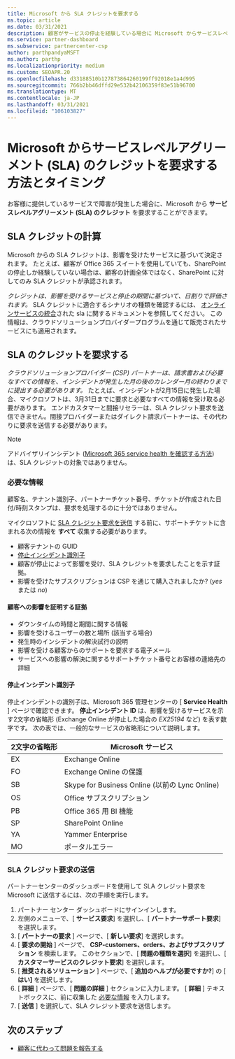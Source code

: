 ```yaml
---
title: Microsoft から SLA クレジットを要求する
ms.topic: article
ms.date: 03/31/2021
description: 顧客がサービスの停止を経験している場合に Microsoft からサービスレベルアグリーメント (SLA) のクレジットを要求するための特典、制限、および手順について説明します。
ms.service: partner-dashboard
ms.subservice: partnercenter-csp
author: parthpandyaMSFT
ms.author: parthp
ms.localizationpriority: medium
ms.custom: SEOAPR.20
ms.openlocfilehash: d33188510b127873864260199ff92018e1a4d995
ms.sourcegitcommit: 766b2bb46dffd29e532b42106359f83e51b96700
ms.translationtype: MT
ms.contentlocale: ja-JP
ms.lasthandoff: 03/31/2021
ms.locfileid: "106103827"
---
```

# <a name="how-and-when-to-request-a-service-level-agreement-sla-credit-from-microsoft"></a>Microsoft からサービスレベルアグリーメント (SLA) のクレジットを要求する方法とタイミング

お客様に提供しているサービスで障害が発生した場合に、Microsoft から **サービスレベルアグリーメント (SLA) のクレジット** を要求することができます。

## <a name="sla-credit-calculation"></a>SLA クレジットの計算

Microsoft からの SLA クレジットは、影響を受けたサービスに基づいて決定されます。 たとえば、顧客が Office 365 スイートを使用していても、SharePoint の停止しか経験していない場合は、顧客の計画全体ではなく、SharePoint に対してのみ SLA クレジットが承認されます。

*クレジットは、影響を受けるサービスと停止の期間に基づいて、日割りで評価されます。* SLA クレジットに適合するシナリオの種類を確認するには、 [オンラインサービスの統合](http://www.microsoftvolumelicensing.com/DocumentSearch.aspx?Mode=3&DocumentTypeId=37)された sla に関するドキュメントを参照してください。 この情報は、クラウドソリューションプロバイダープログラムを通じて販売されたサービスにも適用されます。


## <a name="request-an-sla-credit"></a>SLA のクレジットを要求する

*クラウドソリューションプロバイダー (CSP) パートナーは、請求書および必要なすべての情報を、インシデントが発生した月の後のカレンダー月の終わりまでに提出する必要があります。* たとえば、インシデントが2月15日に発生した場合、マイクロソフトは、3月31日までに要求と必要なすべての情報を受け取る必要があります。 エンドカスタマーと間接リセラーは、SLA クレジット要求を送信できません。間接プロバイダーまたはダイレクト請求パートナーは、その代わりに要求を送信する必要があります。

>[!NOTE]
>アドバイザリインシデント ([Microsoft 365 service health を確認する方法](https://docs.microsoft.com/microsoft-365/enterprise/view-service-health?&preserve-view=trueo365-worldwide#incidents-and-advisories)) は、SLA クレジットの対象ではありません。

### <a name="required-information"></a>必要な情報

顧客名、テナント識別子、パートナーチケット番号、チケットが作成された日付/時刻スタンプは、要求を処理するのに十分ではありません。

マイクロソフトに [SLA クレジット要求を送信](#submit-sla-credit-request) する前に、サポートチケットに含まれる次の情報を **すべて** 収集する必要があります。

- 顧客テナントの GUID
- [停止インシデント識別子](#outage-incident-identifier)
- 顧客が停止によって影響を受け、SLA クレジットを要求したことを示す証拠。
- 影響を受けたサブスクリプションは CSP を通じて購入されましたか? (*yes* または *no*)

#### <a name="evidence-that-proves-customer-impact"></a>顧客への影響を証明する証拠

- ダウンタイムの時間と期間に関する情報
- 影響を受けるユーザーの数と場所 (該当する場合)
- 発生時のインシデントの解決試行の説明
- 影響を受ける顧客からのサポートを要求する電子メール
- サービスへの影響の解決に関するサポートチケット番号とお客様の連絡先の詳細


#### <a name="outage-incident-identifier"></a>停止インシデント識別子

停止インシデントの識別子は、Microsoft 365 管理センターの [ **Service Health** ] ページで確認できます。 **停止インシデント ID** は、影響を受けるサービスを示す2文字の省略形 (Exchange Online が停止した場合の *EX25194* など) を表す数字です。 次の表では、一般的なサービスの省略形について説明します。

| 2文字の省略形 | Microsoft サービス |
| ----------------------- | ----------------- |
| EX | Exchange Online |
| FO | Exchange Online の保護 |
| SB | Skype for Business Online (以前の Lync Online) |
| OS | Office サブスクリプション |
|  PB | Office 365 用 BI 機能 |
| SP | SharePoint Online |
| YA | Yammer Enterprise |
| MO | ポータルエラー |

### <a name="submit-sla-credit-request"></a>SLA クレジット要求の送信

パートナーセンターのダッシュボードを使用して SLA クレジット要求を Microsoft に送信するには、次の手順を実行します。

1. パートナー センター ダッシュボードにサインインします。
2. 左側のメニューで、[ **サービス要求**] を選択し、[ **パートナーサポート要求**] を選択します。
3. [ **パートナーの要求** ] ページで、[ **新しい要求**] を選択します。
4. [ **要求の開始** ] ページで、 **CSP-customers、orders、およびサブスクリプション** を検索します。 このセクションで、[ **問題の種類を選択**] を選択し、[ **カスタマーサービスのクレジット要求**] を選択します。
5. [ **推奨されるソリューション** ] ページで、[ **追加のヘルプが必要ですか?**] の [ **はい]** を選択します。
6. [ **詳細** ] ページで、[ **問題の詳細** ] セクションに入力します。 [ **詳細** ] テキストボックスに、前に収集した [必要な情報](#required-information) を入力します。
7. [ **送信** ] を選択して、SLA クレジット要求を送信します。

## <a name="next-steps"></a>次のステップ

- [顧客に代わって問題を報告する](report-problems-on-behalf-of-a-customer.md)
